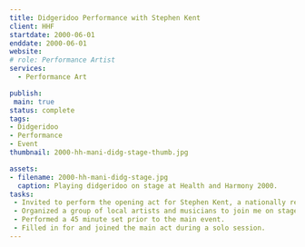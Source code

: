 ```yaml
---
title: Didgeridoo Performance with Stephen Kent
client: HHF
startdate: 2000-06-01
enddate: 2000-06-01
website: 
# role: Performance Artist
services:
  - Performance Art

publish: 
 main: true
status: complete
tags:
- Didgeridoo
- Performance
- Event
thumbnail: 2000-hh-mani-didg-stage-thumb.jpg

assets: 
- filename: 2000-hh-mani-didg-stage.jpg
  caption: Playing didgeridoo on stage at Health and Harmony 2000.
tasks: 
 - Invited to perform the opening act for Stephen Kent, a nationally recognized didgeridoo musician. 
 - Organized a group of local artists and musicians to join me on stage.
 - Performed a 45 minute set prior to the main event.
 - Filled in for and joined the main act during a solo session.
---
```

